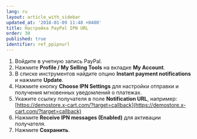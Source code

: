 ```yaml
---
lang: ru
layout: article_with_sidebar
updated_at: '2018-01-09 11:48 +0400'
title: Настройка PayPal IPN URL
order: 30
published: true
identifier: ref_ppipnurl
---
```

1. Войдите в учетную запись PayPal.
2. Нажмите **Profile / My Selling Tools** на вкладке **My Account**.
3. В списке инструментов найдите опцию **Instant payment notifications** и нажмите **Update**.
4. Нажмите кнопку **Choose IPN Settings** для настройки отправки и получения мгновенных уведомлений о платежах.
5. Укажите ссылку получателя в поле **Notification URL**, например:
[https://demostore.x-cart.com/?target=callback](https://demostore.x-cart.com/?target=callback)
6. Нажмите **Receive IPN messages (Enabled)** для активации получателя.
7. Нажмите **Сохранить**.
